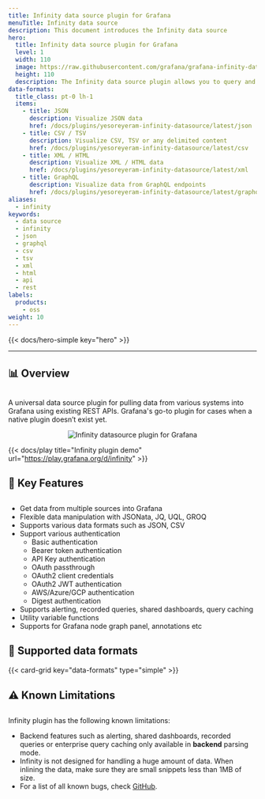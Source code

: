 ```yaml
---
title: Infinity data source plugin for Grafana
menuTitle: Infinity data source
description: This document introduces the Infinity data source
hero:
  title: Infinity data source plugin for Grafana
  level: 1
  width: 110
  image: https://raw.githubusercontent.com/grafana/grafana-infinity-datasource/main/src/img/icon.svg
  height: 110
  description: The Infinity data source plugin allows you to query and visualize data from JSON, CSV, GraphQL, XML, and HTML endpoints.
data-formats:
  title_class: pt-0 lh-1
  items:
    - title: JSON
      description: Visualize JSON data
      href: /docs/plugins/yesoreyeram-infinity-datasource/latest/json
    - title: CSV / TSV
      description: Visualize CSV, TSV or any delimited content
      href: /docs/plugins/yesoreyeram-infinity-datasource/latest/csv
    - title: XML / HTML
      description: Visualize XML / HTML data
      href: /docs/plugins/yesoreyeram-infinity-datasource/latest/xml
    - title: GraphQL
      description: Visualize data from GraphQL endpoints
      href: /docs/plugins/yesoreyeram-infinity-datasource/latest/graphql
aliases:
  - infinity
keywords:
  - data source
  - infinity
  - json
  - graphql
  - csv
  - tsv
  - xml
  - html
  - api
  - rest
labels:
  products:
    - oss
weight: 10
---
```


{{< docs/hero-simple key="hero" >}}

<hr style="margin-bottom:30px"/>

## 📊 Overview

<div style="margin-bottom:30px"></div>

A universal data source plugin for pulling data from various systems into Grafana using existing REST APIs. Grafana's go-to plugin for cases when a native plugin doesn’t exist yet.

<p align="center">
    <img src="https://user-images.githubusercontent.com/153843/189875668-3ac061a9-c548-4bfe-abcc-6d0d7e6bdb55.png" alt="Infinity datasource plugin for Grafana">
</p>

{{< docs/play title="Infinity plugin demo" url="https://play.grafana.org/d/infinity" >}}

## 🎯 Key Features

<div style="margin-bottom:30px"></div>

- Get data from multiple sources into Grafana
- Flexible data manipulation with JSONata, JQ, UQL, GROQ
- Supports various data formats such as JSON, CSV
- Support various authentication
  - Basic authentication
  - Bearer token authentication
  - API Key authentication
  - OAuth passthrough
  - OAuth2 client credentials
  - OAuth2 JWT authentication
  - AWS/Azure/GCP authentication
  - Digest authentication
- Supports alerting, recorded queries, shared dashboards, query caching
- Utility variable functions
- Supports for Grafana node graph panel, annotations etc

## 🎯 Supported data formats

{{< card-grid key="data-formats" type="simple" >}}

<div style="margin-bottom:30px"></div>

## ⚠️ Known Limitations

<div style="margin-bottom:30px"></div>

Infinity plugin has the following known limitations:

- Backend features such as alerting, shared dashboards, recorded queries or enterprise query caching only available in **backend** parsing mode.
- Infinity is not designed for handling a huge amount of data. When inlining the data, make sure they are small snippets less than 1MB of size.
- For a list of all known bugs, check [GitHub](https://github.com/grafana/grafana-infinity-datasource/issues).
